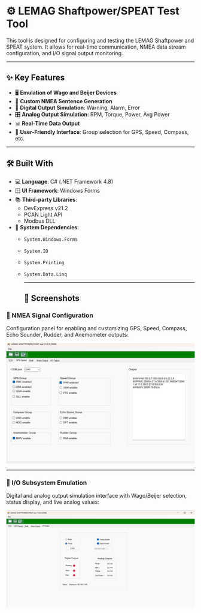 # ⚙️ LEMAG Shaftpower/SPEAT Test Tool

This tool is designed for configuring and testing the LEMAG Shaftpower and SPEAT system. It allows for real-time communication, NMEA data stream configuration, and I/O signal output monitoring.

---

## ✨ Key Features

- 🖥️ **Emulation of Wago and Beijer Devices**
- 📡 **Custom NMEA Sentence Generation**
- 🚨 **Digital Output Simulation**: Warning, Alarm, Error
- 🎛️ **Analog Output Simulation**: RPM, Torque, Power, Avg Power
- 📊 **Real-Time Data Output**
- 🧭 **User-Friendly Interface**: Group selection for GPS, Speed, Compass, etc.

---

## 🛠️ Built With

- 💻 **Language**: C# (.NET Framework 4.8)  
- 🪟 **UI Framework**: Windows Forms  
- 📚 **Third-party Libraries**:
  - DevExpress v21.2  
  - PCAN Light API  
  - Modbus DLL  
- 🧩 **System Dependencies**:
  - `System.Windows.Forms`  
  - `System.IO`  
  - `System.Printing`  
  - `System.Data.Linq`



    ---


    ## 📸 Screenshots

### 🔧 NMEA Signal Configuration  
Configuration panel for enabling and customizing GPS, Speed, Compass, Echo Sounder, Rudder, and Anemometer outputs:

![NMEA Output Config](./nmea_output.png)

---


### 🔌 I/O Subsystem Emulation  
Digital and analog output simulation interface with Wago/Beijer selection, status display, and live analog values:

![I/O Output Config](./io_output.png)

